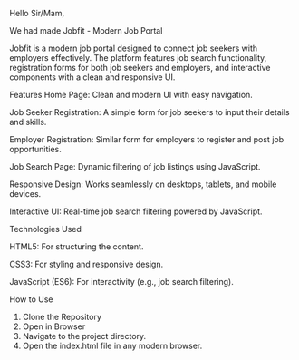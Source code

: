 Hello Sir/Mam,

We had made Jobfit - Modern Job Portal

Jobfit is a modern job portal designed to connect job seekers with employers effectively. The platform features job search functionality, registration forms for both job seekers and employers, and interactive components with a clean and responsive UI.

Features
Home Page: Clean and modern UI with easy navigation.

Job Seeker Registration: A simple form for job seekers to input their details and skills.

Employer Registration: Similar form for employers to register and post job opportunities.

Job Search Page: Dynamic filtering of job listings using JavaScript.

Responsive Design: Works seamlessly on desktops, tablets, and mobile devices.

Interactive UI: Real-time job search filtering powered by JavaScript.

Technologies Used

HTML5: For structuring the content.

CSS3: For styling and responsive design.

JavaScript (ES6): For interactivity (e.g., job search filtering).

How to Use
1. Clone the Repository
2. Open in Browser
3. Navigate to the project directory.
4. Open the index.html file in any modern browser.
